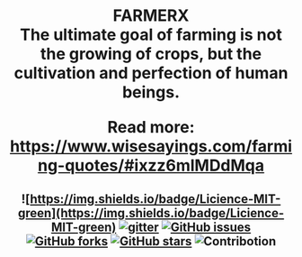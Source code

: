  <h1 align="center"> FARMERX <br/>The ultimate goal of farming is not the growing of crops, but the cultivation and perfection of human beings.  

Read more: https://www.wisesayings.com/farming-quotes/#ixzz6mlMDdMqa</h1>
<!-- ALL-CONTRIBUTORS-BADGE:START - Do not remove or modify this section -->
<!-- ALL-CONTRIBUTORS-BADGE:END -->
 
<h2 align="center">

![https://img.shields.io/badge/Licience-MIT-green](https://img.shields.io/badge/Licience-MIT-green)
[![gitter](https://img.shields.io/badge/Chat-on%20gitter-red)](https://gitter.im/NWoC2020/ToDoista)
[![GitHub issues](https://img.shields.io/github/issues/garimasingh128/ToDoista?style=plastic)](https://github.com/garimasingh128/ToDoista/issues)
[![GitHub forks](https://img.shields.io/github/forks/garimasingh128/ToDoista)](https://github.com/garimasingh128/ToDoista/network)
[![GitHub stars](https://img.shields.io/github/stars/garimasingh128/ToDoista?style=plastic)](https://github.com/garimasingh128/ToDoista/stargazers)
![Contribotion](https://img.shields.io/badge/Contribution-Welcome-brightgreen)
